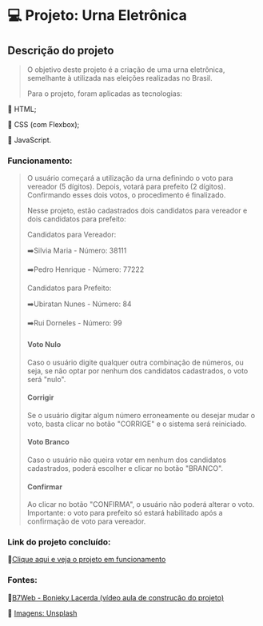 # :computer: Projeto: Urna Eletrônica

## Descrição do projeto

> O objetivo deste projeto é a criação de uma urna eletrônica, semelhante à utilizada nas eleições realizadas no Brasil.
>
> Para o projeto, foram aplicadas as tecnologias:

:dart: HTML;

:dart: CSS (com Flexbox);

:dart: JavaScript.

### Funcionamento:

> O usuário começará a utilização da urna definindo o voto para vereador (5 dígitos). Depois, votará para prefeito (2 dígitos). Confirmando esses dois votos, o procedimento é finalizado.
>
> Nesse projeto, estão cadastrados dois candidatos para vereador e dois candidatos para prefeito:
>
> Candidatos para Vereador:
>
> :arrow_right:Silvia Maria - Número: 38111
>
> :arrow_right:Pedro Henrique - Número: 77222
>
> Candidatos para Prefeito:
>
> :arrow_right:Ubiratan Nunes - Número: 84
>
> :arrow_right:Rui Dorneles - Número: 99
>
> #### Voto Nulo
>
> Caso o usuário digite qualquer outra combinação de números, ou seja, se não optar por nenhum dos candidatos cadastrados, o voto será "nulo".
>
> #### Corrigir
>
> Se o usuário digitar algum número erroneamente ou desejar mudar o voto, basta clicar no botão "CORRIGE" e o sistema será reiniciado. 
>
> #### Voto Branco
>
> Caso o usuário não queira votar em nenhum dos candidatos cadastrados, poderá escolher e clicar no botão "BRANCO".
>
> #### Confirmar
>
> Ao clicar no botão "CONFIRMA", o usuário não poderá alterar o voto. Importante: o voto para prefeito só estará habilitado após a confirmação de voto para vereador. 

### Link do projeto concluído:

:link:[Clique aqui e veja o projeto em funcionamento](https://isaias30silva.github.io/Projeto_Urna-Eletronica/ "Projeto Urna Eletrônica")

### Fontes:

:link:[B7Web - Bonieky Lacerda (vídeo aula de construção do projeto)](https://www.youtube.com/watch?v=hF_VMWnsY00&t=7077s)

:link: [Imagens: Unsplash](https://unsplash.com/)





